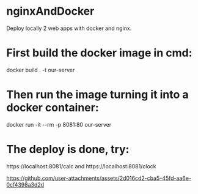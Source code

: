 # nginxAndDocker
Deploy locally 2 web apps with docker and nginx.


# First build the docker image in cmd: 
 docker build . -t our-server
 
# Then run the image turning it into a docker container:
 docker run -it --rm -p 8081:80 our-server
 
# The deploy is done, try:
 https://localhost:8081/calc
 and
 https://localhost:8081/clock
 

https://github.com/user-attachments/assets/2d016cd2-cba5-45fd-aa6e-0cf4398a3d2d
